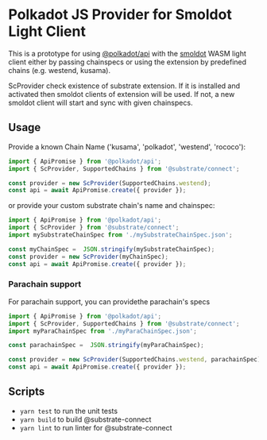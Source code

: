# Polkadot JS Provider for Smoldot Light Client

This is a prototype for using [@polkadot/api](https://polkadot.js.org/docs/api/start)
with the [smoldot](https://npmjs.com/package/smoldot) WASM light client either by 
passing chainspecs or using the extension by predefined chains (e.g. westend, kusama).

ScProvider check existence of substrate extension. If it is installed and activated then
smoldot clients of extension will be used. If not, a new smoldot client will start and
sync with given chainspecs.
## Usage
Provide a known Chain Name ('kusama', 'polkadot', 'westend', 'rococo'):
```js
import { ApiPromise } from '@polkadot/api';
import { ScProvider, SupportedChains } from '@substrate/connect';

const provider = new ScProvider(SupportedChains.westend);
const api = await ApiPromise.create({ provider });
```

or provide your custom substrate chain's name and chainspec:

```js
import { ApiPromise } from '@polkadot/api';
import { ScProvider } from '@substrate/connect';
import mySubstrateChainSpec from './mySubstrateChainSpec.json';

const myChainSpec =  JSON.stringify(mySubstrateChainSpec);
const provider = new ScProvider(myChainSpec);
const api = await ApiPromise.create({ provider });
```


### Parachain support

For parachain support, you can providethe parachain's specs
```js
import { ApiPromise } from '@polkadot/api';
import { ScProvider, SupportedChains } from '@substrate/connect';
import myParaChainSpec from './myParaChainSpec.json';

const parachainSpec =  JSON.stringify(myParaChainSpec);

const provider = new ScProvider(SupportedChains.westend, parachainSpec);
const api = await ApiPromise.create({ provider });
```

## Scripts

* `yarn test` to run the unit tests
* `yarn build` to build @substrate-connect
* `yarn lint` to run linter for @substrate-connect
